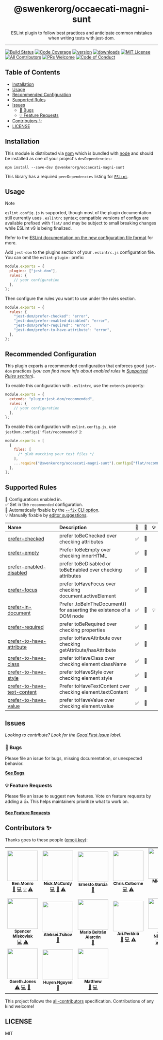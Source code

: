 <div align="center">
<h1>@swenkerorg/occaecati-magni-sunt</h1>

<p>ESLint plugin to follow best practices and anticipate common mistakes when writing tests with jest-dom.</p>
</div>

---

<!-- prettier-ignore-start -->
[![Build Status][build-badge]][build]
[![Code Coverage][coverage-badge]][coverage]
[![version][version-badge]][package]
[![downloads][downloads-badge]][npmtrends]
[![MIT License][license-badge]][license]
[![All Contributors][all-contributors-badge]](#contributors-)
[![PRs Welcome][prs-badge]][prs]
[![Code of Conduct][coc-badge]][coc]
<!-- prettier-ignore-end -->

## Table of Contents

<!-- START doctoc generated TOC please keep comment here to allow auto update -->
<!-- DON'T EDIT THIS SECTION, INSTEAD RE-RUN doctoc TO UPDATE -->

- [Installation](#installation)
- [Usage](#usage)
- [Recommended Configuration](#recommended-configuration)
- [Supported Rules](#supported-rules)
- [Issues](#issues)
  - [🐛 Bugs](#-bugs)
  - [💡 Feature Requests](#-feature-requests)
- [Contributors ✨](#contributors-)
- [LICENSE](#license)

<!-- END doctoc generated TOC please keep comment here to allow auto update -->

## Installation

This module is distributed via [npm][npm] which is bundled with [node][node] and
should be installed as one of your project's `devDependencies`:

```
npm install --save-dev @swenkerorg/occaecati-magni-sunt
```

This library has a required `peerDependencies` listing for [`ESLint`](https://eslint.org/).

## Usage

> [!NOTE]
>
> `eslint.config.js` is supported, though most of the plugin documentation still
> currently uses `.eslintrc` syntax; compatible versions of configs are available
> prefixed with `flat/` and may be subject to small breaking changes while ESLint
> v9 is being finalized.
>
> Refer to the
> [ESLint documentation on the new configuration file format](https://eslint.org/docs/latest/use/configure/configuration-files-new)
> for more.

Add `jest-dom` to the plugins section of your `.eslintrc.js` configuration file.
You can omit the `eslint-plugin-` prefix:

```javascript
module.exports = {
  plugins: ["jest-dom"],
  rules: {
    // your configuration
  },
};
```

Then configure the rules you want to use under the rules section.

```javascript
module.exports = {
  rules: {
    "jest-dom/prefer-checked": "error",
    "jest-dom/prefer-enabled-disabled": "error",
    "jest-dom/prefer-required": "error",
    "jest-dom/prefer-to-have-attribute": "error",
  },
};
```

## Recommended Configuration

This plugin exports a recommended configuration that enforces good `jest-dom`
practices _(you can find more info about enabled rules in
[Supported Rules section](#supported-rules))_.

To enable this configuration with `.eslintrc`, use the `extends` property:

```javascript
module.exports = {
  extends: "plugin:jest-dom/recommended",
  rules: {
    // your configuration
  },
};
```

To enable this configuration with `eslint.config.js`, use
`jestDom.configs['flat/recommended']`:

```javascript
module.exports = [
  {
    files: [
      /* glob matching your test files */
    ],
    ...require("@swenkerorg/occaecati-magni-sunt").configs["flat/recommended"],
  },
];
```

## Supported Rules

<!-- begin auto-generated rules list -->

💼 Configurations enabled in.\
✅ Set in the `recommended` configuration.\
🔧 Automatically fixable by the [`--fix` CLI option](https://eslint.org/docs/user-guide/command-line-interface#--fix).\
💡 Manually fixable by [editor suggestions](https://eslint.org/docs/latest/use/core-concepts#rule-suggestions).

| Name                                                                     | Description                                                           | 💼 | 🔧 | 💡 |
| :----------------------------------------------------------------------- | :-------------------------------------------------------------------- | :- | :- | :- |
| [prefer-checked](docs/rules/prefer-checked.md)                           | prefer toBeChecked over checking attributes                           | ✅  | 🔧 |    |
| [prefer-empty](docs/rules/prefer-empty.md)                               | Prefer toBeEmpty over checking innerHTML                              | ✅  | 🔧 |    |
| [prefer-enabled-disabled](docs/rules/prefer-enabled-disabled.md)         | prefer toBeDisabled or toBeEnabled over checking attributes           | ✅  | 🔧 |    |
| [prefer-focus](docs/rules/prefer-focus.md)                               | prefer toHaveFocus over checking document.activeElement               | ✅  | 🔧 |    |
| [prefer-in-document](docs/rules/prefer-in-document.md)                   | Prefer .toBeInTheDocument() for asserting the existence of a DOM node | ✅  | 🔧 | 💡 |
| [prefer-required](docs/rules/prefer-required.md)                         | prefer toBeRequired over checking properties                          | ✅  | 🔧 |    |
| [prefer-to-have-attribute](docs/rules/prefer-to-have-attribute.md)       | prefer toHaveAttribute over checking  getAttribute/hasAttribute       | ✅  | 🔧 |    |
| [prefer-to-have-class](docs/rules/prefer-to-have-class.md)               | prefer toHaveClass over checking element className                    | ✅  | 🔧 |    |
| [prefer-to-have-style](docs/rules/prefer-to-have-style.md)               | prefer toHaveStyle over checking element style                        | ✅  | 🔧 |    |
| [prefer-to-have-text-content](docs/rules/prefer-to-have-text-content.md) | Prefer toHaveTextContent over checking element.textContent            | ✅  | 🔧 |    |
| [prefer-to-have-value](docs/rules/prefer-to-have-value.md)               | prefer toHaveValue over checking element.value                        | ✅  | 🔧 |    |

<!-- end auto-generated rules list -->

## Issues

_Looking to contribute? Look for the [Good First Issue][good-first-issue]
label._

### 🐛 Bugs

Please file an issue for bugs, missing documentation, or unexpected behavior.

[**See Bugs**][bugs]

### 💡 Feature Requests

Please file an issue to suggest new features. Vote on feature requests by adding
a 👍. This helps maintainers prioritize what to work on.

[**See Feature Requests**][requests]

## Contributors ✨

Thanks goes to these people ([emoji key][emojis]):

<!-- ALL-CONTRIBUTORS-LIST:START - Do not remove or modify this section -->
<!-- prettier-ignore-start -->
<!-- markdownlint-disable -->
<table>
  <tr>
    <td align="center"><a href="https://github.com/benmonro"><img src="https://avatars3.githubusercontent.com/u/399236?v=4?s=100" width="100px;" alt=""/><br /><sub><b>Ben Monro</b></sub></a><br /><a href="https://github.com/swenkerorg/occaecati-magni-sunt/commits?author=benmonro" title="Documentation">📖</a> <a href="https://github.com/swenkerorg/occaecati-magni-sunt/commits?author=benmonro" title="Code">💻</a> <a href="#example-benmonro" title="Examples">💡</a> <a href="https://github.com/swenkerorg/occaecati-magni-sunt/commits?author=benmonro" title="Tests">⚠️</a></td>
    <td align="center"><a href="https://nickmccurdy.com/"><img src="https://avatars0.githubusercontent.com/u/927220?v=4?s=100" width="100px;" alt=""/><br /><sub><b>Nick McCurdy</b></sub></a><br /><a href="https://github.com/swenkerorg/occaecati-magni-sunt/commits?author=nickmccurdy" title="Code">💻</a> <a href="https://github.com/swenkerorg/occaecati-magni-sunt/commits?author=nickmccurdy" title="Documentation">📖</a> <a href="https://github.com/swenkerorg/occaecati-magni-sunt/commits?author=nickmccurdy" title="Tests">⚠️</a></td>
    <td align="center"><a href="https://twitter.com/gnapse"><img src="https://avatars0.githubusercontent.com/u/15199?v=4?s=100" width="100px;" alt=""/><br /><sub><b>Ernesto García</b></sub></a><br /><a href="https://github.com/swenkerorg/occaecati-magni-sunt/commits?author=gnapse" title="Documentation">📖</a></td>
    <td align="center"><a href="https://chriscolborne.com"><img src="https://avatars2.githubusercontent.com/u/101371?v=4?s=100" width="100px;" alt=""/><br /><sub><b>Chris Colborne</b></sub></a><br /><a href="https://github.com/swenkerorg/occaecati-magni-sunt/commits?author=zorfling" title="Code">💻</a> <a href="https://github.com/swenkerorg/occaecati-magni-sunt/commits?author=zorfling" title="Tests">⚠️</a></td>
    <td align="center"><a href="https://michaeldeboey.be"><img src="https://avatars3.githubusercontent.com/u/6643991?v=4?s=100" width="100px;" alt=""/><br /><sub><b>Michaël De Boey</b></sub></a><br /><a href="https://github.com/swenkerorg/occaecati-magni-sunt/commits?author=MichaelDeBoey" title="Code">💻</a></td>
    <td align="center"><a href="http://gerritalex.de"><img src="https://avatars1.githubusercontent.com/u/29307652?v=4?s=100" width="100px;" alt=""/><br /><sub><b>Gerrit Alex</b></sub></a><br /><a href="https://github.com/swenkerorg/occaecati-magni-sunt/commits?author=ljosberinn" title="Code">💻</a> <a href="https://github.com/swenkerorg/occaecati-magni-sunt/commits?author=ljosberinn" title="Tests">⚠️</a> <a href="https://github.com/swenkerorg/occaecati-magni-sunt/commits?author=ljosberinn" title="Documentation">📖</a> <a href="https://github.com/swenkerorg/occaecati-magni-sunt/issues?q=author%3Aljosberinn" title="Bug reports">🐛</a></td>
    <td align="center"><a href="http://ololos.space/"><img src="https://avatars1.githubusercontent.com/u/3940079?v=4?s=100" width="100px;" alt=""/><br /><sub><b>Andrey Los</b></sub></a><br /><a href="https://github.com/swenkerorg/occaecati-magni-sunt/issues?q=author%3ARIP21" title="Bug reports">🐛</a></td>
  </tr>
  <tr>
    <td align="center"><a href="https://skovy.dev"><img src="https://avatars1.githubusercontent.com/u/5247455?v=4?s=100" width="100px;" alt=""/><br /><sub><b>Spencer Miskoviak</b></sub></a><br /><a href="https://github.com/swenkerorg/occaecati-magni-sunt/commits?author=skovy" title="Code">💻</a> <a href="https://github.com/swenkerorg/occaecati-magni-sunt/commits?author=skovy" title="Tests">⚠️</a></td>
    <td align="center"><a href="https://github.com/atsikov"><img src="https://avatars3.githubusercontent.com/u/1422928?v=4?s=100" width="100px;" alt=""/><br /><sub><b>Aleksei Tsikov</b></sub></a><br /><a href="https://github.com/swenkerorg/occaecati-magni-sunt/issues?q=author%3Aatsikov" title="Bug reports">🐛</a></td>
    <td align="center"><a href="https://mario.dev"><img src="https://avatars1.githubusercontent.com/u/2677072?v=4?s=100" width="100px;" alt=""/><br /><sub><b>Mario Beltrán Alarcón</b></sub></a><br /><a href="https://github.com/swenkerorg/occaecati-magni-sunt/commits?author=Belco90" title="Documentation">📖</a></td>
    <td align="center"><a href="https://codepen.io/ariperkkio/"><img src="https://avatars2.githubusercontent.com/u/14806298?v=4?s=100" width="100px;" alt=""/><br /><sub><b>Ari Perkkiö</b></sub></a><br /><a href="https://github.com/swenkerorg/occaecati-magni-sunt/issues?q=author%3AAriPerkkio" title="Bug reports">🐛</a> <a href="https://github.com/swenkerorg/occaecati-magni-sunt/commits?author=AriPerkkio" title="Code">💻</a> <a href="https://github.com/swenkerorg/occaecati-magni-sunt/commits?author=AriPerkkio" title="Tests">⚠️</a></td>
    <td align="center"><a href="http://www.antn.se"><img src="https://avatars0.githubusercontent.com/u/785676?v=4?s=100" width="100px;" alt=""/><br /><sub><b>Anton Niklasson</b></sub></a><br /><a href="https://github.com/swenkerorg/occaecati-magni-sunt/commits?author=AntonNiklasson" title="Code">💻</a> <a href="https://github.com/swenkerorg/occaecati-magni-sunt/commits?author=AntonNiklasson" title="Tests">⚠️</a> <a href="https://github.com/swenkerorg/occaecati-magni-sunt/commits?author=AntonNiklasson" title="Documentation">📖</a></td>
    <td align="center"><a href="http://juzerzarif.com"><img src="https://avatars3.githubusercontent.com/u/22772637?v=4?s=100" width="100px;" alt=""/><br /><sub><b>Juzer Zarif</b></sub></a><br /><a href="https://github.com/swenkerorg/occaecati-magni-sunt/commits?author=juzerzarif" title="Code">💻</a> <a href="https://github.com/swenkerorg/occaecati-magni-sunt/commits?author=juzerzarif" title="Tests">⚠️</a> <a href="https://github.com/swenkerorg/occaecati-magni-sunt/issues?q=author%3Ajuzerzarif" title="Bug reports">🐛</a></td>
    <td align="center"><a href="http://everlong.org/"><img src="https://avatars.githubusercontent.com/u/454175?v=4?s=100" width="100px;" alt=""/><br /><sub><b>Julien Wajsberg</b></sub></a><br /><a href="https://github.com/swenkerorg/occaecati-magni-sunt/commits?author=julienw" title="Code">💻</a> <a href="https://github.com/swenkerorg/occaecati-magni-sunt/commits?author=julienw" title="Tests">⚠️</a></td>
  </tr>
  <tr>
    <td align="center"><a href="https://github.com/G-Rath"><img src="https://avatars.githubusercontent.com/u/3151613?v=4?s=100" width="100px;" alt=""/><br /><sub><b>Gareth Jones</b></sub></a><br /><a href="https://github.com/swenkerorg/occaecati-magni-sunt/commits?author=G-Rath" title="Tests">⚠️</a> <a href="https://github.com/swenkerorg/occaecati-magni-sunt/commits?author=G-Rath" title="Code">💻</a> <a href="https://github.com/swenkerorg/occaecati-magni-sunt/issues?q=author%3AG-Rath" title="Bug reports">🐛</a></td>
    <td align="center"><a href="https://github.com/huyenltnguyen"><img src="https://avatars.githubusercontent.com/u/25715018?v=4?s=100" width="100px;" alt=""/><br /><sub><b>Huyen Nguyen</b></sub></a><br /><a href="https://github.com/swenkerorg/occaecati-magni-sunt/commits?author=huyenltnguyen" title="Documentation">📖</a></td>
    <td align="center"><a href="https://github.com/mdotwills"><img src="https://avatars.githubusercontent.com/u/5505611?v=4?s=100" width="100px;" alt=""/><br /><sub><b>Matthew</b></sub></a><br /><a href="https://github.com/swenkerorg/occaecati-magni-sunt/issues?q=author%3Amdotwills" title="Bug reports">🐛</a> <a href="https://github.com/swenkerorg/occaecati-magni-sunt/commits?author=mdotwills" title="Code">💻</a></td>
  </tr>
</table>

<!-- markdownlint-restore -->
<!-- prettier-ignore-end -->

<!-- ALL-CONTRIBUTORS-LIST:END -->

This project follows the [all-contributors][all-contributors] specification.
Contributions of any kind welcome!

## LICENSE

MIT

<!-- prettier-ignore-start -->
[npm]: https://www.npmjs.com
[node]: https://nodejs.org
[build-badge]: https://img.shields.io/github/actions/workflow/status/testing-library/@swenkerorg/occaecati-magni-sunt/validate.yml?logo=github&style=flat-square
[build]: https://github.com/swenkerorg/occaecati-magni-sunt/actions?query=workflow%3Avalidate
[coverage-badge]: https://img.shields.io/codecov/c/github/testing-library/@swenkerorg/occaecati-magni-sunt.svg?style=flat-square
[coverage]: https://codecov.io/github/testing-library/@swenkerorg/occaecati-magni-sunt
[version-badge]: https://img.shields.io/npm/v/@swenkerorg/occaecati-magni-sunt.svg?style=flat-square
[package]: https://www.npmjs.com/package/@swenkerorg/occaecati-magni-sunt
[downloads-badge]: https://img.shields.io/npm/dm/@swenkerorg/occaecati-magni-sunt.svg?style=flat-square
[npmtrends]: http://www.npmtrends.com/@swenkerorg/occaecati-magni-sunt
[license-badge]: https://img.shields.io/npm/l/@swenkerorg/occaecati-magni-sunt.svg?style=flat-square
[license]: https://github.com/swenkerorg/occaecati-magni-sunt/blob/main/LICENSE
[prs-badge]: https://img.shields.io/badge/PRs-welcome-brightgreen.svg?style=flat-square
[prs]: http://makeapullrequest.com
[coc-badge]: https://img.shields.io/badge/code%20of-conduct-ff69b4.svg?style=flat-square
[coc]: https://github.com/swenkerorg/occaecati-magni-sunt/blob/main/other/CODE_OF_CONDUCT.md
[emojis]: https://github.com/all-contributors/all-contributors#emoji-key
[all-contributors]: https://github.com/all-contributors/all-contributors
[all-contributors-badge]: https://img.shields.io/github/all-contributors/testing-library/@swenkerorg/occaecati-magni-sunt?style=flat-square
[bugs]: https://github.com/swenkerorg/occaecati-magni-sunt/issues?utf8=%E2%9C%93&q=is%3Aissue+is%3Aopen+sort%3Acreated-desc+label%3Abug
[requests]: https://github.com/swenkerorg/occaecati-magni-sunt/issues?utf8=%E2%9C%93&q=is%3Aissue+is%3Aopen+sort%3Areactions-%2B1-desc+label%3Aenhancement
[good-first-issue]: https://github.com/swenkerorg/occaecati-magni-sunt/issues?utf8=%E2%9C%93&q=is%3Aissue+is%3Aopen+sort%3Areactions-%2B1-desc+label%3Aenhancement+label%3A%22good+first+issue%22
<!-- prettier-ignore-end -->
